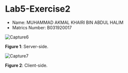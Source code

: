 # Lab5-Exercise2

- Name: MUHAMMAD AKMAL KHAIRI BIN ABDUL HALIM
- Matrics Number: B031920017


![Capture6](https://user-images.githubusercontent.com/73923156/115132573-140be700-a034-11eb-9f58-88888759d1f1.JPG)

**Figure 1**: Server-side.



![Capture7](https://user-images.githubusercontent.com/73923156/115132580-1a01c800-a034-11eb-8b3f-4c329ab06843.JPG)

**Figure 2**: Client-side.

